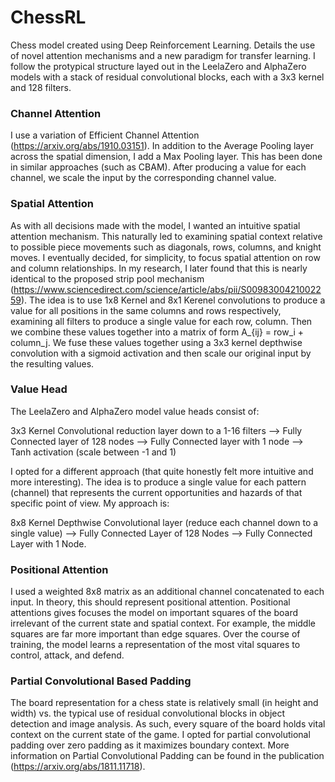 # ChessRL
Chess model created using Deep Reinforcement Learning. Details the use of novel attention mechanisms and a new paradigm for transfer learning. I follow the protypical structure layed out in the LeelaZero and AlphaZero models with a stack of residual convolutional blocks, each with a 3x3 kernel and 128 filters.

### Channel Attention
I use a variation of Efficient Channel Attention (https://arxiv.org/abs/1910.03151). In addition to the Average Pooling layer across the spatial dimension, I add a Max Pooling layer. This has been done in similar approaches (such as CBAM). After producing a value for each channel, we scale the input by the corresponding channel value.

### Spatial Attention
As with all decisions made with the model, I wanted an intuitive spatial attention mechanism. This naturally led to examining spatial context relative to possible piece movements such as diagonals, rows, columns, and knight moves. I eventually decided, for simplicity, to focus spatial attention on row and column relationships. In my research, I later found that this is nearly identical to the proposed strip pool mechanism (https://www.sciencedirect.com/science/article/abs/pii/S0098300421002259). The idea is to use 1x8 Kernel and 8x1 Kerenel convolutions to produce a value for all positions in the same columns and rows respectively, examining all filters to produce a single value for each row, column. Then we combine these values together into a matrix of form A_{ij} = row_i + column_j. We fuse these values together using a 3x3 kernel depthwise convolution with a sigmoid activation and then scale our original input by the resulting values.

### Value Head
The LeelaZero and AlphaZero model value heads consist of:

3x3 Kernel Convolutional reduction layer down to a 1-16 filters --> Fully Connected layer of 128 nodes --> Fully Connected layer with 1 node --> Tanh activation (scale between -1 and 1) 

I opted for a different approach (that quite honestly felt more intuitive and more interesting). The idea is to produce a single value for each pattern (channel) that represents the current opportunities and hazards of that specific point of view. My approach is: 

8x8 Kernel Depthwise Convolutional layer (reduce each channel down to a single value) --> Fully Connected Layer of 128 Nodes --> Fully Connected Layer with 1 Node. 

### Positional Attention
I used a weighted 8x8 matrix as an additional channel concatenated to each input. In theory, this should represent positional attention. Positional attentions gives focuses the model on important squares of the board irrelevant of the current state and spatial context. For example, the middle squares are far more important than edge squares. Over the course of training, the model learns a representation of the most vital squares to control, attack, and defend.

### Partial Convolutional Based Padding
The board representation for a chess state is relatively small (in height and width) vs. the typical use of residual convolutional blocks in object detection and image analysis. As such, every square of the board holds vital context on the current state of the game. I opted for partial convolutional padding over zero padding as it maximizes boundary context. More information on Partial Convolutional Padding can be found in the publication (https://arxiv.org/abs/1811.11718).
